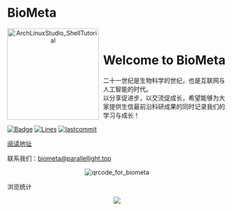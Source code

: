 # BioMeta

<p align="center">
<img width="210" align="left" style="float: left; margin: 0 10px 0 0;" src="https://cdn.jsdelivr.net/gh/ParallelLight/personal-picture/202203260011315.png" alt="ArchLinuxStudio_ShellTutorial"/>
</br>
<h1>Welcome to BioMeta</h1> 
二十一世纪是生物科学的世纪，也是互联网与人工智能的时代。
</br>
以分享促进步，以交流促成长，希望能够为大家提供生信最前沿科研成果的同时记录我们的学习与成长！
</p>

[![Badge](https://img.shields.io/badge/link-BioMeta-%23F5AE29.svg)](https://github.com/ParallelLight/BioMeta)
[![Lines](https://img.shields.io/tokei/lines/github/ParallelLight/BioMeta)](https://img.shields.io/tokei/lines/github/ParallelLight/BioMeta)
[![lastcommit](https://img.shields.io/github/last-commit/ParallelLight/BioMeta)](https://img.shields.io/github/last-commit/ParallelLight/BioMeta)


[阅读地址](https://biometa.top/#/)

联系我们：biometa@parallellight.top

<div  align="center">
    <img src="https://cdn.jsdelivr.net/gh/ParallelLight/personal-picture/202203260000242.jpg" alt="qrcode_for_biometa" />
</div>

浏览统计

<div  align="center">
    <a href='https://clustrmaps.com/site/1bnit'  title='Visit tracker'>
        <img src='//clustrmaps.com/map_v2.png?cl=ffffff&w=600&t=tt&d=4c55vNdpH1cXzSYqBUYqoYDEWU1ioCchpuVKtaRJeiU&co=7fbeea'/>
    </a>
</div>
